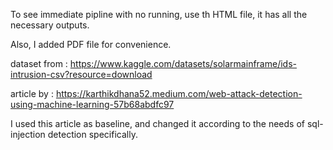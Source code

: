 To see immediate pipline with no running, use th HTML file, it has all the necessary outputs.  

Also, I added PDF file for convenience.


dataset from : https://www.kaggle.com/datasets/solarmainframe/ids-intrusion-csv?resource=download


article by : https://karthikdhana52.medium.com/web-attack-detection-using-machine-learning-57b68abdfc97

I used this article as baseline, and changed it according to the needs of sql-injection detection specifically.

